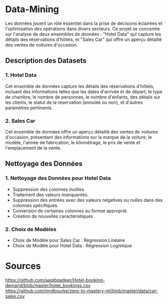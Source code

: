 # Data-Mining
Les données jouent un rôle essentiel dans la prise de décisions éclairées et l'optimisation des opérations dans divers secteurs. Ce projet se concentre sur l'analyse de deux ensembles de données : "Hotel Data" qui capture les détails des réservations d'hôtels, et "Sales Car" qui offre un aperçu détaillé des ventes de voitures d'occasion.


## Description des Datasets

### 1. Hotel Data

Cet ensemble de données capture les détails des réservations d'hôtels, incluant des informations telles que les dates d'arrivée et de départ, le type de chambre, le nombre de personnes, le nombre d'enfants, des détails sur les clients, le statut de la réservation (annulée ou non), et d'autres paramètres pertinents.

### 2. Sales Car

Cet ensemble de données offre un aperçu détaillé des ventes de voitures d'occasion, présentant des informations sur la marque de la voiture, le modèle, l'année de fabrication, le kilométrage, le prix de vente et l'emplacement de la vente.

## Nettoyage des Données

### 1. Nettoyage des Données pour Hotel Data
- Suppression des colonnes inutiles.
- Traitement des valeurs manquantes.
- Suppression des entrées avec des valeurs négatives ou nulles dans des colonnes spécifiques.
- Conversion de certaines colonnes au format approprié.
- Création de nouvelles caractéristiques

### 2. Choix de Modèles
- Choix de Modèle pour Sales Car : Régression Linéaire
- Choix de Modèle pour Hotel Data : Régression Logistique

# Sources

https://github.com/aaqibqadeer/Hotel-booking-demand/blob/master/hotel_bookings.csv
https://github.com/mrdbourke/zero-to-mastery-ml/blob/master/data/car-sales.csv
